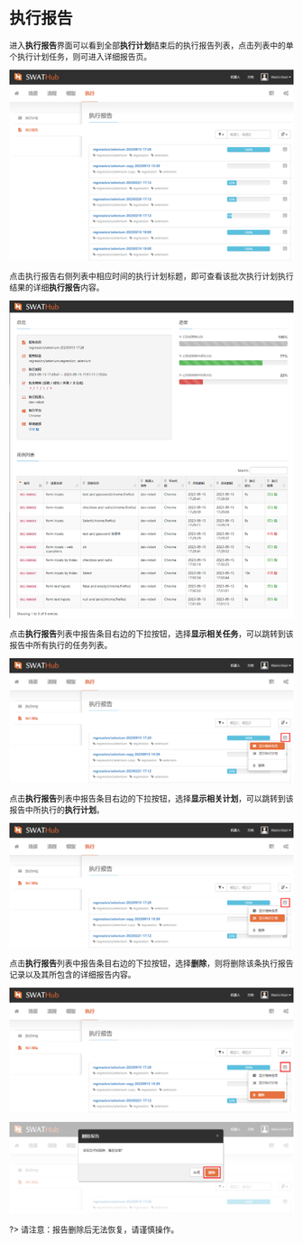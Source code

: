 执行报告
===

进入**执行报告**界面可以看到全部**执行计划**结束后的执行报告列表，点击列表中的单个执行计划任务，则可进入详细报告页。

![图1 执行报告](../assets/img/manual-report-01.png)

点击执行报告右侧列表中相应时间的执行计划标题，即可查看该批次执行计划执行结果的详细**执行报告**内容。

![图2 相关报告2](../assets/img/manual-report-02.png)

点击**执行报告**列表中报告条目右边的下拉按钮，选择**显示相关任务**，可以跳转到该报告中所有执行的任务列表。

![图3 相关任务](../assets/img/manual-report-03.png)

点击**执行报告**列表中报告条目右边的下拉按钮，选择**显示相关计划**，可以跳转到该报告中所执行的**执行计划**。

![图4 相关计划](../assets/img/manual-report-04.png)

点击**执行报告**列表中报告条目右边的下拉按钮，选择**删除**，则将删除该条执行报告记录以及其所包含的详细报告内容。

![图5 删除报告](../assets/img/manual-report-05.png)

![图6 删除报告2](../assets/img/manual-report-06.png)

?> 请注意：报告删除后无法恢复，请谨慎操作。